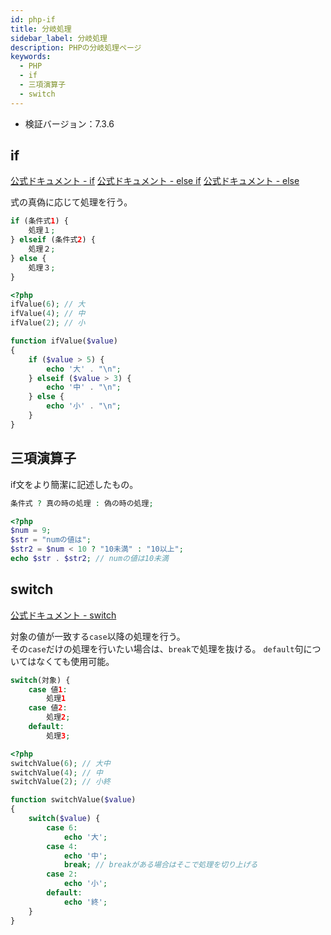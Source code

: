 ```yaml
---
id: php-if
title: 分岐処理
sidebar_label: 分岐処理
description: PHPの分岐処理ページ
keywords:
  - PHP
  - if
  - 三項演算子
  - switch
---
```


- 検証バージョン：7.3.6

## if
[公式ドキュメント - if](https://www.php.net/manual/ja/control-structures.if.php)
[公式ドキュメント - else if](https://www.php.net/manual/ja/control-structures.elseif.php)
[公式ドキュメント - else](https://www.php.net/manual/ja/control-structures.else.php)

式の真偽に応じて処理を行う。

```php
if (条件式1) {
    処理１;
} elseif (条件式2) {
    処理２;
} else {
    処理３;
}
```
```php
<?php
ifValue(6); // 大
ifValue(4); // 中
ifValue(2); // 小

function ifValue($value)
{
    if ($value > 5) {
        echo '大' . "\n";
    } elseif ($value > 3) {
        echo '中' . "\n";
    } else {
        echo '小' . "\n";
    }
}
```

## 三項演算子
if文をより簡潔に記述したもの。

```php
条件式 ? 真の時の処理 : 偽の時の処理;
```
```php
<?php
$num = 9;
$str = "numの値は";
$str2 = $num < 10 ? "10未満" : "10以上";
echo $str . $str2; // numの値は10未満
```

## switch
[公式ドキュメント - switch](https://www.php.net/manual/ja/control-structures.switch.php)

対象の値が一致する`case`以降の処理を行う。  
その`case`だけの処理を行いたい場合は、`break`で処理を抜ける。
`default`句についてはなくても使用可能。

```php
switch(対象) {
    case 値1:
        処理1
    case 値2:
        処理2;
    default:
        処理3;
```
```php
<?php
switchValue(6); // 大中
switchValue(4); // 中
switchValue(2); // 小終

function switchValue($value)
{
    switch($value) {
        case 6:
            echo '大';
        case 4:
            echo '中';
            break; // breakがある場合はそこで処理を切り上げる
        case 2:
            echo '小';
        default:
            echo '終';
    }
}
```